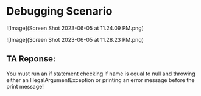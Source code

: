 # Debugging Scenario

![Image](Screen Shot 2023-06-05 at 11.24.09 PM.png)

![Image](Screen Shot 2023-06-05 at 11.28.23 PM.png)

## TA Reponse: 
You must run an if statement checking if name is equal to null and throwing either an IllegalArgumentException or printing an error message before the print message! 
